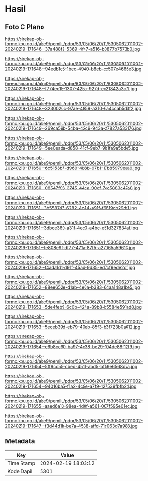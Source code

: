 # Hasil

## Foto C Plano

https://sirekap-obj-formc.kpu.go.id/abe9/pemilu/pdpr/53/05/06/20/11/5305062011002-20240219-171646--37a488f2-5369-4f47-a516-b0877b7573b0.jpg

https://sirekap-obj-formc.kpu.go.id/abe9/pemilu/pdpr/53/05/06/20/11/5305062011002-20240219-171648--94edb1c5-1bec-4940-b8eb-cc507e4666e3.jpg

https://sirekap-obj-formc.kpu.go.id/abe9/pemilu/pdpr/53/05/06/20/11/5305062011002-20240219-171648--f774ec15-1307-425c-927d-ec21842a3c7f.jpg

https://sirekap-obj-formc.kpu.go.id/abe9/pemilu/pdpr/53/05/06/20/11/5305062011002-20240219-171648--3230020c-97ae-4859-a310-6a4ccab5d3f2.jpg

https://sirekap-obj-formc.kpu.go.id/abe9/pemilu/pdpr/53/05/06/20/11/5305062011002-20240219-171649--269ca59b-54ba-42c9-943a-27827a533176.jpg

https://sirekap-obj-formc.kpu.go.id/abe9/pemilu/pdpr/53/05/06/20/11/5305062011002-20240219-171649--5ee0eada-d858-41cf-9eb7-9b1fa9a5bde5.jpg

https://sirekap-obj-formc.kpu.go.id/abe9/pemilu/pdpr/53/05/06/20/11/5305062011002-20240219-171650--6c5153b7-d969-4b8b-97b1-17b85979eaa9.jpg

https://sirekap-obj-formc.kpu.go.id/abe9/pemilu/pdpr/53/05/06/20/11/5305062011002-20240219-171650--08547f96-3745-44ea-90ef-7cc5883e47a8.jpg

https://sirekap-obj-formc.kpu.go.id/abe9/pemilu/pdpr/53/05/06/20/11/5305062011002-20240219-171651--3b558747-6282-4c44-a91f-f6619cb29df1.jpg

https://sirekap-obj-formc.kpu.go.id/abe9/pemilu/pdpr/53/05/06/20/11/5305062011002-20240219-171651--3dbce360-a31f-4ec0-a4bc-e51d327834af.jpg

https://sirekap-obj-formc.kpu.go.id/abe9/pemilu/pdpr/53/05/06/20/11/5305062011002-20240219-171651--fe808e9f-df77-471a-87f5-a27065a59613.jpg

https://sirekap-obj-formc.kpu.go.id/abe9/pemilu/pdpr/53/05/06/20/11/5305062011002-20240219-171652--f4ada1d1-d91f-45ad-9d35-ed7cf9ede2df.jpg

https://sirekap-obj-formc.kpu.go.id/abe9/pemilu/pdpr/53/05/06/20/11/5305062011002-20240219-171652--88ee652e-d1ab-4e6a-b383-64aa148a1be5.jpg

https://sirekap-obj-formc.kpu.go.id/abe9/pemilu/pdpr/53/05/06/20/11/5305062011002-20240219-171653--5de4feb9-6c0b-424a-89b8-b5584e591ad8.jpg

https://sirekap-obj-formc.kpu.go.id/abe9/pemilu/pdpr/53/05/06/20/11/5305062011002-20240219-171653--5eceb39d-eb79-40eb-85f3-b3f723b0a612.jpg

https://sirekap-obj-formc.kpu.go.id/abe9/pemilu/pdpr/53/05/06/20/11/5305062011002-20240219-171654--e6b8cc90-ba97-4c38-be29-104de88f12f9.jpg

https://sirekap-obj-formc.kpu.go.id/abe9/pemilu/pdpr/53/05/06/20/11/5305062011002-20240219-171654--5ff9cc55-cbed-4511-abd5-bf59e6568d7a.jpg

https://sirekap-obj-formc.kpu.go.id/abe9/pemilu/pdpr/53/05/06/20/11/5305062011002-20240219-171654--94016ba5-f1a2-4c9e-a7f9-127539fbfb2d.jpg

https://sirekap-obj-formc.kpu.go.id/abe9/pemilu/pdpr/53/05/06/20/11/5305062011002-20240219-171655--aaed6a13-98ea-4d0f-a561-007f595e01ec.jpg

https://sirekap-obj-formc.kpu.go.id/abe9/pemilu/pdpr/53/05/06/20/11/5305062011002-20240219-171647--f3d44d1b-be7a-4538-affd-71c063d7a988.jpg


## Metadata

| Key        | Value               |
| ---------- | ------------------- |
| Time Stamp | 2024-02-19 18:03:12 |
| Kode Dapil | 5301                |



